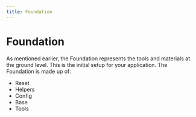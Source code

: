 ```yaml
---
title: Foundation
---
```


# Foundation

As mentioned earlier, the Foundation represents the tools and materials at the ground level. This is the initial setup for your application. The Foundation is made up of:

- Reset
- Helpers
- Config
- Base
- Tools

